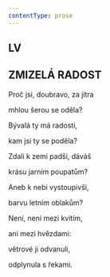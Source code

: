 ```yaml
---
contentType: prose
---
```


## LV  

## ZMIZELÁ RADOST

Proč jsi, doubravo, za jitra  

mhlou šerou se oděla?

Bývalá ty má radosti,

kam jsi ty se poděla?

Zdali k zemi padši, dáváš

krásu jarním poupatům?

Aneb k nebi vystoupivši,

barvu letním oblakům?

Není, není mezi kvítím,

ani mezi hvězdami:

větrové ji odvanuli,

odplynula s řekami.
